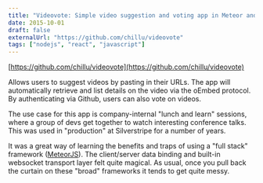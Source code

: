 ```yaml
---
title: "Videovote: Simple video suggestion and voting app in Meteor and React"
date: 2015-10-01
draft: false
externalUrl: "https://github.com/chillu/videovote"
tags: ["nodejs", "react", "javascript"]
---
```


[https://github.com/chillu/videovote](https://github.com/chillu/videovote)

Allows users to suggest videos by pasting in their URLs. 
The app will automatically retrieve and list details on the video via the oEmbed protocol.
By authenticating via Github, users can also vote on videos.

The use case for this app is company-internal "lunch and learn" sessions,
where a group of devs get together to watch interesting conference talks.
This was used in "production" at Silverstripe for a number of years.

It was a great way of learning the benefits and traps of using
a "full stack" framework ([MeteorJS](https://www.meteor.com/)).
The client/server data binding and built-in websocket transport layer
felt quite magical. As usual, once you pull back the curtain
on these "broad" frameworks it tends to get quite messy.